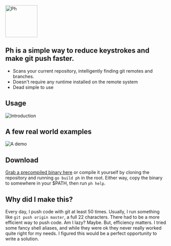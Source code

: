 <img alt="Ph" src="https://cdn.rawgit.com/weeklyhack/1-ph/master/img/logo.svg" style="height: 100px;" />

## Ph is a simple way to reduce keystrokes and make git push faster.
- Scans your current repository, intelligently finding git remotes and branches.
- Doesn't require any runtime installed on the remote system
- Dead simple to use

## Usage
![Introduction](https://cdn.rawgit.com/weeklyhack/1-ph/master/img/intro.svg)

## A few real world examples
![A demo](http://weeklyhack.github.io/assets/images/posts/ph.gif)

## Download
[Grab a precompiled binary here](https://github.com/1egoman/1-ph/tree/master/compiled)
or compile it yourself by cloning the repository and running `go build ph` in
the root. Either way, copy the binary to somewhere in your $PATH, then run `ph
help`.

## Why did I make this?
Every day, I push code with git at least 50 times. Usually, I run something
like `git push origin master`, a full 22 characters. There had to be a more
efficient way to push code. Am I lazy? Maybe. But, efficiency matters.
I tried some fancy shell aliases, and while they
were ok they never really worked quite right for my needs. I figured this
would be a perfect opportunity to write a solution.
